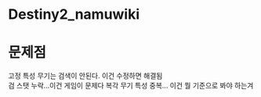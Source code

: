 # Destiny2_namuwiki


# 문제점
고정 특성 무기는 검색이 안된다. 이건 수정하면 해결됨\
검 스탯 누락...이건 게임이 문제다
복각 무기 특성 중복... 이건 뭘 기준으로 봐야 하는겨
